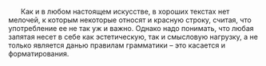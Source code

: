 <html>
<head>
<style>
p { text-indent: 25px; }
</style>
<head>
<body>
<p style>
Как и в любом настоящем искусстве, в хороших текстах нет мелочей, к которым некоторые относят и красную строку, считая, что употребление ее не так уж и важно. Однако надо понимать, что любая запятая несет в себе как эстетическую, так и смысловую нагрузку, а не только является данью правилам грамматики – это касается и форматирования.
</p>
</body>
</html>
<!--stackedit_data:
eyJoaXN0b3J5IjpbNTI3NDQzODU2LC04MzAwNTMxODNdfQ==
-->
